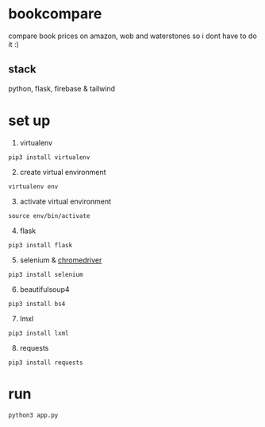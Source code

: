 # bookcompare
compare book prices on amazon, wob and waterstones so i dont have to do it :)


## stack
python, flask, firebase & tailwind


# set up
1. virtualenv

```
pip3 install virtualenv
```


2. create virtual environment

```
virtualenv env
```

3. activate virtual environment

```
source env/bin/activate
```

4. flask 

```
pip3 install flask
```

5. selenium & [chromedriver](https://chromedriver.chromium.org/downloads "chromedriver")

```
pip3 install selenium
```

6. beautifulsoup4

```
pip3 install bs4
```

7. lmxl

```
pip3 install lxml
```

8. requests

```
pip3 install requests
```

# run
```
python3 app.py
```

